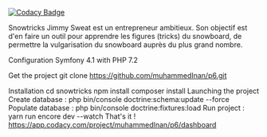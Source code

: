 
[![Codacy Badge](https://api.codacy.com/project/badge/Grade/6777a3bd19964ddfa27458772790518c)](https://app.codacy.com/app/muhammedInan/p6?utm_source=github.com&utm_medium=referral&utm_content=muhammedInan/p6&utm_campaign=Badge_Grade_Dashboard)

Snowtricks
Jimmy Sweat est un entrepreneur ambitieux. Son objectif est d'en faire un outil pour apprendre les figures (tricks) du snowboard, de permettre la vulgarisation du snowboard auprès du plus grand nombre.

Configuration
Symfony 4.1 with PHP 7.2

Get the project
git clone https://github.com/muhammedInan/p6.git

Installation
cd snowtricks
npm install
composer install
Launching the project
Create database : php bin/console doctrine:schema:update --force
Populate database : php bin/console doctrine:fixtures:load
Run project : yarn run encore dev --watch
That's it !
https://app.codacy.com/project/muhammedInan/p6/dashboard
